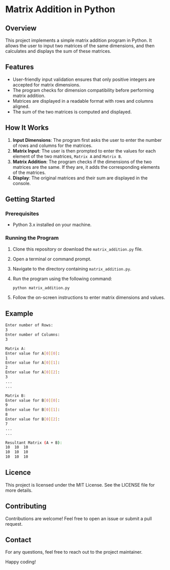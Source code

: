 # Matrix Addition in Python

## Overview

This project implements a simple matrix addition program in Python. It allows the user to input two matrices of the same dimensions, and then calculates and displays the sum of these matrices.

## Features

- User-friendly input validation ensures that only positive integers are accepted for matrix dimensions.
- The program checks for dimension compatibility before performing matrix addition.
- Matrices are displayed in a readable format with rows and columns aligned.
- The sum of the two matrices is computed and displayed.

## How It Works

1. **Input Dimensions**: The program first asks the user to enter the number of rows and columns for the matrices.
2. **Matrix Input**: The user is then prompted to enter the values for each element of the two matrices, `Matrix A` and `Matrix B`.
3. **Matrix Addition**: The program checks if the dimensions of the two matrices are the same. If they are, it adds the corresponding elements of the matrices.
4. **Display**: The original matrices and their sum are displayed in the console.

## Getting Started

### Prerequisites

- Python 3.x installed on your machine.

### Running the Program

1. Clone this repository or download the `matrix_addition.py` file.
2. Open a terminal or command prompt.
3. Navigate to the directory containing `matrix_addition.py`.
4. Run the program using the following command:

   ```bash
   python matrix_addition.py
5. Follow the on-screen instructions to enter matrix dimensions and values.

## Example

```bash
Enter number of Rows:
3
Enter number of Columns:
3

Matrix A:
Enter value for A[0][0]:
1
Enter value for A[0][1]:
2
Enter value for A[0][2]:
3
...
...

Matrix B:
Enter value for B[0][0]:
9
Enter value for B[0][1]:
8
Enter value for B[0][2]:
7
...
...

Resultant Matrix (A + B):
10  10  10
10  10  10
10  10  10
```

## Licence

This project is licensed under the MIT License. See the LICENSE file for more details.

## Contributing

Contributions are welcome! Feel free to open an issue or submit a pull request.

## Contact

For any questions, feel free to reach out to the project maintainer.

Happy coding!
